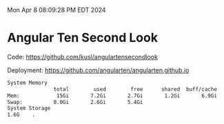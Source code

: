 Mon Apr  8 08:09:28 PM EDT 2024

# Angular Ten Second Look

Code: https://github.com/kusl/angulartensecondlook

Deployment: https://github.com/angularten/angularten.github.io

```bash
System Memory
               total        used        free      shared  buff/cache   available
Mem:            15Gi       7.2Gi       2.7Gi       1.2Gi       6.9Gi       8.1Gi
Swap:          8.0Gi       2.6Gi       5.4Gi
System Storage
1.6G	.
```
